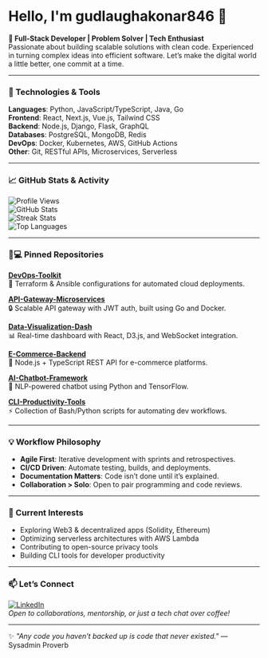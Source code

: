 # Hello, I'm gudlaughakonar846 👋

**🚀 Full-Stack Developer | Problem Solver | Tech Enthusiast**  
Passionate about building scalable solutions with clean code. Experienced in turning complex ideas into efficient software. Let’s make the digital world a little better, one commit at a time.

---

### 🔧 Technologies & Tools  
**Languages**: Python, JavaScript/TypeScript, Java, Go  
**Frontend**: React, Next.js, Vue.js, Tailwind CSS  
**Backend**: Node.js, Django, Flask, GraphQL  
**Databases**: PostgreSQL, MongoDB, Redis  
**DevOps**: Docker, Kubernetes, AWS, GitHub Actions  
**Other**: Git, RESTful APIs, Microservices, Serverless  

---

### 📈 GitHub Stats & Activity  

![Profile Views](https://komarev.com/ghpvc/?username=gudlaughakonar846&color=blue)  
![GitHub Stats](https://github-readme-stats.vercel.app/api?username=gudlaughakonar846&show_icons=true&theme=radical&include_all_commits=true)  
![Streak Stats](https://github-readme-streak-stats.herokuapp.com/?user=gudlaughakonar846&theme=radical)  
![Top Languages](https://github-readme-stats.vercel.app/api/top-langs/?username=gudlaughakonar846&layout=compact&theme=radical)  

---

### 👨💻 Pinned Repositories  

**[DevOps-Toolkit](https://github.com/gudlaughakonar846/DevOps-Toolkit)**  
🚀 Terraform & Ansible configurations for automated cloud deployments.  

**[API-Gateway-Microservices](https://github.com/gudlaughakonar846/API-Gateway-Microservices)**  
🔒 Scalable API gateway with JWT auth, built using Go and Docker.  

**[Data-Visualization-Dash](https://github.com/gudlaughakonar846/Data-Visualization-Dash)**  
📊 Real-time dashboard with React, D3.js, and WebSocket integration.  

**[E-Commerce-Backend](https://github.com/gudlaughakonar846/E-Commerce-Backend)**  
🛒 Node.js + TypeScript REST API for e-commerce platforms.  

**[AI-Chatbot-Framework](https://github.com/gudlaughakonar846/AI-Chatbot-Framework)**  
🤖 NLP-powered chatbot using Python and TensorFlow.  

**[CLI-Productivity-Tools](https://github.com/gudlaughakonar846/CLI-Productivity-Tools)**  
⚡ Collection of Bash/Python scripts for automating dev workflows.  

---

### 💡 Workflow Philosophy  
- **Agile First**: Iterative development with sprints and retrospectives.  
- **CI/CD Driven**: Automate testing, builds, and deployments.  
- **Documentation Matters**: Code isn’t done until it’s explained.  
- **Collaboration > Solo**: Open to pair programming and code reviews.  

---

### 🌱 Current Interests  
- Exploring Web3 & decentralized apps (Solidity, Ethereum)  
- Optimizing serverless architectures with AWS Lambda  
- Contributing to open-source privacy tools  
- Building CLI tools for developer productivity  

--- 

### 📫 Let’s Connect  
[![LinkedIn](https://img.shields.io/badge/-LinkedIn-0077B5?style=flat&logo=linkedin)](https://linkedin.com/in/gudlaughakonar846)  
*Open to collaborations, mentorship, or just a tech chat over coffee!*  

---  
✨ *"Any code you haven’t backed up is code that never existed."* — Sysadmin Proverb
